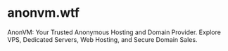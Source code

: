 # anonvm.wtf
AnonVM: Your Trusted Anonymous Hosting and Domain Provider. Explore VPS, Dedicated Servers, Web Hosting, and Secure Domain Sales.
